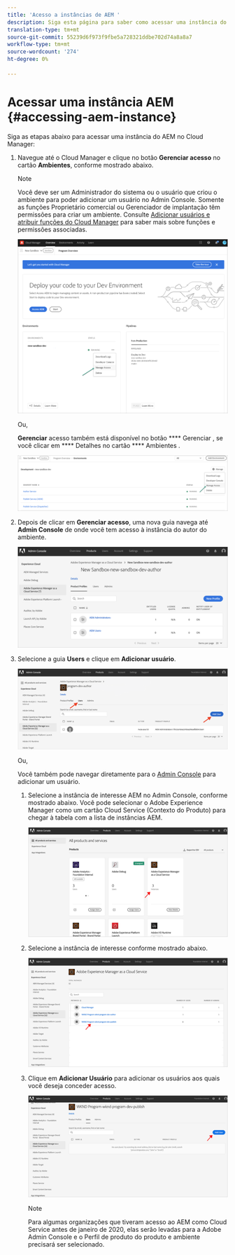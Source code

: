 ```yaml
---
title: 'Acesso a instâncias de AEM '
description: Siga esta página para saber como acessar uma instância do AEM
translation-type: tm+mt
source-git-commit: 55239d6f973f9fbe5a728321ddbe702d74a8a8a7
workflow-type: tm+mt
source-wordcount: '274'
ht-degree: 0%

---
```



# Acessar uma instância AEM {#accessing-aem-instance}

Siga as etapas abaixo para acessar uma instância do AEM no Cloud Manager:

1. Navegue até o Cloud Manager e clique no botão **Gerenciar acesso** no cartão **Ambientes**, conforme mostrado abaixo.

   >[!NOTE]
   >Você deve ser um Administrador do sistema ou o usuário que criou o ambiente para poder adicionar um usuário no Admin Console. Somente as funções Proprietário comercial ou Gerenciador de implantação têm permissões para criar um ambiente. Consulte [Adicionar usuários e atribuir funções do Cloud Manager](/help/onboarding/what-is-required/add-users-assign-cm-roles.md) para saber mais sobre funções e permissões associadas.

   ![](/help/onboarding/getting-access-to-aem-in-cloud/assets/sys-admin6.png)

   Ou,

   **Gerenciar** acesso também está disponível no botão  **** Gerenciar , se você clicar em  **** Detalhes no cartão  **** Ambientes .

   ![](/help/onboarding/getting-access-to-aem-in-cloud/assets/sys-admin4.png)


1. Depois de clicar em **Gerenciar acesso**, uma nova guia navega até **Admin Console** de onde você tem acesso à instância do autor do ambiente.

   ![](/help/onboarding/getting-access-to-aem-in-cloud/assets/sys-admin-2.png)

1. Selecione a guia **Users** e clique em **Adicionar usuário**.

   ![](/help/onboarding/what-is-required/assets/admin-console-5.png)



   Ou,

   Você também pode navegar diretamente para o [Admin Console](https://adminconsole.adobe.com) para adicionar um usuário.

   1. Selecione a instância de interesse AEM no Admin Console, conforme mostrado abaixo. Você pode selecionar o Adobe Experience Manager como um cartão Cloud Service (Contexto do Produto) para chegar à tabela com a lista de instâncias AEM.

      ![](/help/onboarding/what-is-required/assets/admin-console-6.png)

   1. Selecione a instância de interesse conforme mostrado abaixo.

      ![](/help/onboarding/what-is-required/assets/admin-console-7.png)


   1. Clique em **Adicionar Usuário** para adicionar os usuários aos quais você deseja conceder acesso.

      ![](/help/onboarding/what-is-required/assets/admin-console-8.png)

      >[!NOTE]
      >Para algumas organizações que tiveram acesso ao AEM como Cloud Service antes de janeiro de 2020, elas serão levadas para a Adobe Admin Console e o Perfil de produto do produto e ambiente precisará ser selecionado.

